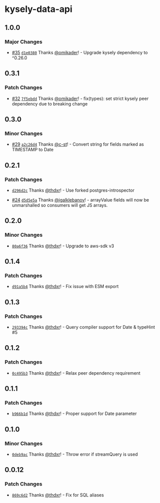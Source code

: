 # kysely-data-api

## 1.0.0

### Major Changes

- [#35](https://github.com/sst/kysely-data-api/pull/35) [`d1e0380`](https://github.com/sst/kysely-data-api/commit/d1e0380a3db2b5db90f20ae047d5012fd33737bb) Thanks [@omikader](https://github.com/omikader)! - Upgrade kysely dependency to ^0.26.0

## 0.3.1

### Patch Changes

- [#32](https://github.com/sst/kysely-data-api/pull/32) [`7f5ebdd`](https://github.com/sst/kysely-data-api/commit/7f5ebdd97e015c990855adbd5912fc28943219dd) Thanks [@omikader](https://github.com/omikader)! - fix(types): set strict kysely peer dependency due to breaking change

## 0.3.0

### Minor Changes

- [#29](https://github.com/sst/kysely-data-api/pull/29) [`a2c26d4`](https://github.com/sst/kysely-data-api/commit/a2c26d475394ff949e29b3fb224fa38b52fcd70b) Thanks [@c-st](https://github.com/c-st)! - Convert string for fields marked as TIMESTAMP to Date

## 0.2.1

### Patch Changes

- [`d296d2c`](https://github.com/serverless-stack/kysely-data-api/commit/d296d2c9500d622e706f4e42402d9b84de072688) Thanks [@thdxr](https://github.com/thdxr)! - Use forked postgres-introspector

- [#24](https://github.com/serverless-stack/kysely-data-api/pull/24) [`d5d5e5a`](https://github.com/serverless-stack/kysely-data-api/commit/d5d5e5aa6de7d8ad3381b8e599ad52846dbcc611) Thanks [@igalklebanov](https://github.com/igalklebanov)! - arrayValue fields will now be unmarshalled so consumers will get JS arrays.

## 0.2.0

### Minor Changes

- [`80a6f36`](https://github.com/serverless-stack/kysely-data-api/commit/80a6f3664eb3421b5d0632895f916083caafdbd0) Thanks [@thdxr](https://github.com/thdxr)! - Upgrade to aws-sdk v3

## 0.1.4

### Patch Changes

- [`d91a5b4`](https://github.com/serverless-stack/kysely-data-api/commit/d91a5b48e2ebb617640c6d28e8d52a0944468fdd) Thanks [@thdxr](https://github.com/thdxr)! - Fix issue with ESM export

## 0.1.3

### Patch Changes

- [`293394c`](https://github.com/serverless-stack/kysely-data-api/commit/293394c0980d6d97e70b0eec7e329d7a89e92d73) Thanks [@thdxr](https://github.com/thdxr)! - Query compiler support for Date & typeHint #5

## 0.1.2

### Patch Changes

- [`0c495b3`](https://github.com/serverless-stack/kysely-data-api/commit/0c495b32eca982a915656c3f0a1ca9d11b7ebd07) Thanks [@thdxr](https://github.com/thdxr)! - Relax peer dependency requirement

## 0.1.1

### Patch Changes

- [`b966b1d`](https://github.com/serverless-stack/kysely-data-api/commit/b966b1d6de4f7c43d64e2c844549b27b5968b93e) Thanks [@thdxr](https://github.com/thdxr)! - Proper support for Date parameter

## 0.1.0

### Minor Changes

- [`0deb9ac`](https://github.com/serverless-stack/kysely-data-api/commit/0deb9ac392b984f1e559dbd05a3e0117cccff638) Thanks [@thdxr](https://github.com/thdxr)! - Throw error if streamQuery is used

## 0.0.12

### Patch Changes

- [`869c6d2`](https://github.com/serverless-stack/kysely-data-api/commit/869c6d20f84610cefd6fe3cad755906d8f78f6af) Thanks [@thdxr](https://github.com/thdxr)! - Fix for SQL aliases
